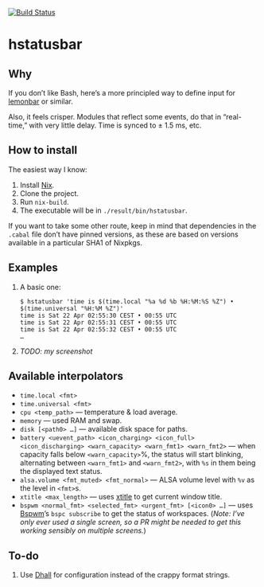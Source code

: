 [![Build Status](https://travis-ci.org/michalrus/hstatusbar.svg?branch=master)](https://travis-ci.org/michalrus/hstatusbar)

# hstatusbar

## Why

If you don’t like Bash, here’s a more principled way to define input for [lemonbar](https://github.com/LemonBoy/bar) or similar.

Also, it feels crisper. Modules that reflect some events, do that in “real-time,” with very little delay. Time is synced to ± 1.5 ms, etc.

## How to install

The easiest way I know:

1. Install [Nix](https://nixos.org/nix/).
1. Clone the project.
1. Run `nix-build`.
1. The executable will be in `./result/bin/hstatusbar`.

If you want to take some other route, keep in mind that dependencies in the `.cabal` file don’t have pinned versions, as these are based on versions available in a particular SHA1 of Nixpkgs.

## Examples

1. A basic one:

   ```
   $ hstatusbar 'time is $(time.local "%a %d %b %H:%M:%S %Z") • $(time.universal "%H:%M %Z")'
   time is Sat 22 Apr 02:55:30 CEST • 00:55 UTC
   time is Sat 22 Apr 02:55:31 CEST • 00:55 UTC
   time is Sat 22 Apr 02:55:32 CEST • 00:55 UTC
   …
   ```

2. *TODO: my screenshot*

## Available interpolators

* `time.local <fmt>`
* `time.universal <fmt>`
* `cpu <temp_path>` — temperature & load average.
* `memory` — used RAM and swap.
* `disk [<path0> …]` — available disk space for paths.
* `battery <uevent_path> <icon_charging> <icon_full> <icon_discharging> <warn_capacity> <warn_fmt1> <warn_fmt2>` — when capacity falls below `<warn_capacity>`%, the status will start blinking, alternating between `<warn_fmt1>` and `<warn_fmt2>`, with `%s` in them being the displayed text status.
* `alsa.volume <fmt_muted> <fmt_normal>` — ALSA volume level with `%v` as the level in `<fmt>`s.
* `xtitle <max_length>` — uses [xtitle](https://github.com/baskerville/xtitle) to get current window title.
* `bspwm <normal_fmt> <selected_fmt> <urgent_fmt> [<icon0> …]` — uses [Bspwm](https://github.com/baskerville/bspwm)’s `bspc subscribe` to get the status of workspaces. (*Note: I’ve only ever used a single screen, so a PR might be needed to get this working sensibly on multiple screens.*)

## To-do

1. Use [Dhall](https://github.com/Gabriel439/Haskell-Dhall-Library) for configuration instead of the crappy format strings.
